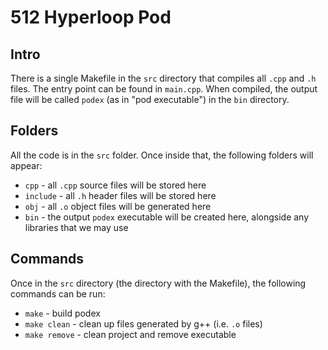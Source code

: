 # 512 Hyperloop Pod

## Intro
There is a single Makefile in the <code>src</code> directory that compiles all <code>.cpp</code> and <code>.h</code> files. The entry point can be found in <code>main.cpp</code>. When compiled, the output file will be called <code>podex</code> (as in "pod executable") in the <code>bin</code> directory.

## Folders
All the code is in the <code>src</code> folder. Once inside that, the following folders will appear:

- <code>cpp</code> - all <code>.cpp</code> source files will be stored here
- <code>include</code> - all <code>.h</code> header files will be stored here
- <code>obj</code> - all <code>.o</code> object files will be generated here
- <code>bin</code> - the output <code>podex</code> executable will be created here, alongside any libraries that we may use

## Commands
Once in the <code>src</code> directory (the directory with the Makefile), the following commands can be run:

- <code>make</code> - build podex
- <code>make clean</code> - clean up files generated by g++ (i.e. <code>.o</code> files)
- <code>make remove</code> - clean project and remove executable
